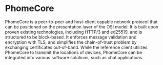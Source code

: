 # PhomeCore
PhomeCore is a peer-to-peer and host-client capable network protocol that can be positioned on the presentation layer of the OSI model. It is built upon proven existing technologies, including HTTP/3 and ed25519, and is structured to be block-based. It enforces message validation and encryption with TLS, and simplifies the chain-of-trust problem by exchanging certificates out-of-band. While the reference client utilizes PhomeCore to transmit the locations of devices, PhomeCore can be integrated into various software solutions, such as chat applications.
